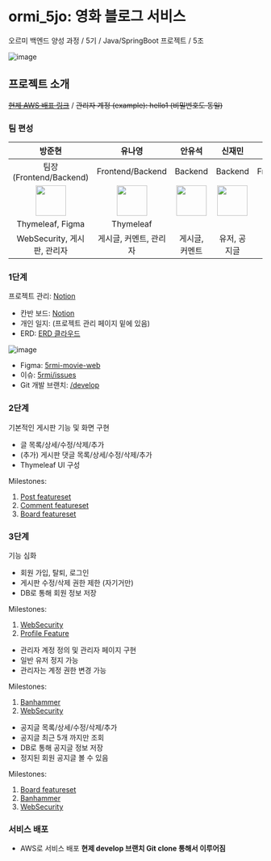 # ormi_5jo: 영화 블로그 서비스
오르미 백엔드 양성 과정 / 5기 / Java/SpringBoot 프로젝트 / 5조

![image](https://github.com/user-attachments/assets/90380d34-9ad0-4dea-aa79-0155d708057e)

## 프로젝트 소개
~~[현제 AWS 배표 링크](http://3.38.190.229:8080/)~~ / ~~관리자 계정 (example): hello1 (비밀번호도 동일)~~

### 팀 편성
| 방준현 | 유나영 | 안유석 | 신재민 | ~~서민우~~ |
|:-----------------:|:-----------------:|:-----------------:|:-----------------:|:-----------------:|
| 팀장 (Frontend/Backend) | Frontend/Backend | Backend | Backend | Frontend |
| <img src="https://github.com/bindingflare.png" width="60px;"/> | <img src="https://github.com/fjeos.png" width="60px;"/> | <img src="https://github.com/duys2.png" width="60px;"/> | <img src="https://github.com/Freddieshin.png" width="60px;"/> | |
| Thymeleaf, Figma | Thymeleaf |  |  | Figma |
| WebSecurity, 게시판, 관리자 | 게시글, 커멘트, 관리자 | 게시글, 커멘트 | 유저, 공지글 | |

### 1단계
프로젝트 관리: [Notion](https://www.notion.so/oreumi/5-5-f5b9276610cb4268984b88c988c744d5)
- 칸반 보드: [Notion](https://www.notion.so/oreumi/2df5908f6b4c48a9b4d83df40d4face8?v=0083633ff69b49829b96d516f7f6f24c)
- 개인 일지: (프로젝트 관리 페이지 밑에 있음)
- ERD: [ERD 클라우드](https://www.erdcloud.com/d/ni3wAtJFpCCPiQKL6)

![image](https://github.com/user-attachments/assets/fbcaff8f-09f6-4bc1-b2e4-44b2210a70bd)
- Figma: [5rmi-movie-web](https://www.figma.com/design/uWLSoP4hmhIA64YEcyNFpg/Untitled?node-id=1-457&t=YG88Gta83mmD56EG-1)
- 이슈: [5rmi/issues](https://github.com/fjeos/5rmi/issues)
- Git 개발 브랜치: [/develop](https://github.com/fjeos/5rmi/tree/develop)

### 2단계
기본적인 게시판 기능 및 화면 구현
- 글 목록/상세/수정/삭제/추가
- (추가) 게시판 댓글 목록/상세/수정/삭제/추가
- Thymeleaf UI 구성

Milestones:
1. [Post featureset](https://github.com/fjeos/5rmi/milestone/1?closed=1)
1. [Comment featureset](https://github.com/fjeos/5rmi/milestone/2?closed=1)
2. [Board featureset](https://github.com/fjeos/5rmi/milestone/4?closed=1)

### 3단계
기능 심화
- 회원 가입, 탈퇴, 로그인
- 게시판 수정/삭제 권한 제한 (자기거만)
- DB로 통해 회원 정보 저장

Milestones:
1. [WebSecurity](https://github.com/fjeos/5rmi/milestone/6?closed=1)
2. [Profile Feature](https://github.com/fjeos/5rmi/milestone/5?closed=1)

- 관리자 계정 정의 및 관리자 페이지 구현
- 일반 유저 정지 가능
- 관리자는 계정 권한 변경 가능

Milestones:
1. [Banhammer](https://github.com/fjeos/5rmi/milestone/7?closed=1)
2. [WebSecurity](https://github.com/fjeos/5rmi/milestone/6?closed=1)

- 공지글 목록/상세/수정/삭제/추가
- 공지글 최근 5개 까지만 조회
- DB로 통해 공지글 정보 저장
- 정지된 회원 공지글 볼 수 있음

Milestones:
1. [Board featureset](https://github.com/fjeos/5rmi/milestone/4?closed=1)
2. [Banhammer](https://github.com/fjeos/5rmi/milestone/7?closed=1)
3. [WebSecurity](https://github.com/fjeos/5rmi/milestone/6?closed=1)

### 서비스 배포
- AWS로 서비스 배포 **현제 develop 브랜치 Git clone 통해서 이루어짐**
